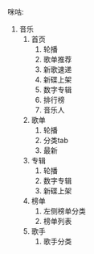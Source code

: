 咪咕:

1. 音乐
   1. 首页
      1. 轮播
      2. 歌单推荐
      3. 新歌速递
      4. 新碟上架
      5. 数字专辑
      6. 排行榜
      7. 音乐人
   2. 歌单
      1. 轮播
      2. 分类tab
      3. 最新
   3. 专辑
      1. 轮播
      2. 数字专辑
      3. 新碟上架
   4. 榜单
      1. 左侧榜单分类
      2. 榜单列表
   5. 歌手
      1. 歌手分类

